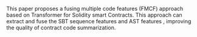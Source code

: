 This paper proposes a fusing multiple code features (FMCF) approach based on Transformer for Solidity smart Contracts. 
This approach can extract and fuse the SBT sequence features and AST features , improving the quality of contract code summarization.
